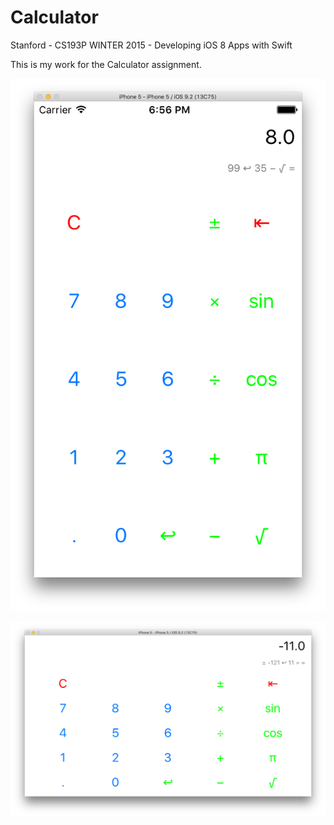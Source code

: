 # Calculator

Stanford - CS193P WINTER 2015 - Developing iOS 8 Apps with Swift

This is my work for the Calculator assignment.

![portrait](/Screenshots/portrait.png)

![landscape](/Screenshots/landscape.png)
